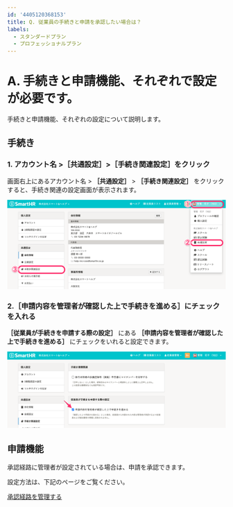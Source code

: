 ```yaml
---
id: '4405120368153'
title: Q. 従業員の手続きと申請を承認したい場合は？
labels:
  - スタンダードプラン
  - プロフェッショナルプラン
---
```

# A. 手続きと申請機能、それぞれで設定が必要です。

手続きと申請機能、それぞれの設定について説明します。

## 手続き

### 1\. アカウント名 >［共通設定］>［手続き関連設定］をクリック

画面右上にあるアカウント名 > **［共通設定］** \> **［手続き関連設定］** をクリックすると、手続き関連の設定画面が表示されます。

![](./__________2021-08-18_16_21_51.png)

### 2.［申請内容を管理者が確認した上で手続きを進める］にチェックを入れる

 **［従業員が手続きを申請する際の設定］** にある **［申請内容を管理者が確認した上で手続きを進める］** にチェックをいれると設定できます。

![](./__________2021-08-18_15_50_43-2.png)

## 申請機能

承認経路に管理者が設定されている場合は、申請を承認できます。

設定方法は、下記のページをご覧ください。

[承認経路を管理する](https://knowledge.smarthr.jp/hc/ja/articles/360053832734)
